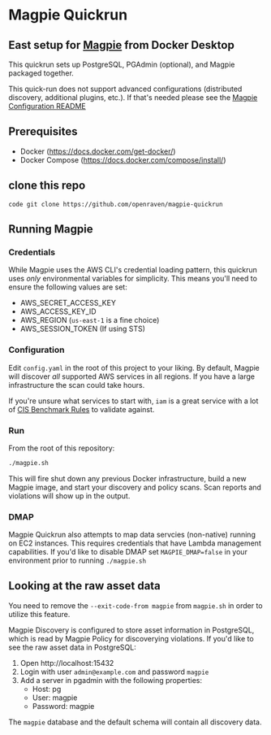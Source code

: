 # Magpie Quickrun

## East setup for [Magpie](https://github.com/openraven/magpie) from Docker Desktop
This quickrun sets up PostgreSQL, PGAdmin (optional), and Magpie packaged together.

This quick-run does not support advanced configurations (distributed discovery, additional plugins, etc.).  If that's needed please see the [Magpie Configuration README](https://github.com/openraven/magpie#configuration)

## Prerequisites
- Docker (https://docs.docker.com/get-docker/)
- Docker Compose (https://docs.docker.com/compose/install/)

## clone this repo 
```code git clone https://github.com/openraven/magpie-quickrun ```

## Running Magpie
### Credentials
While Magpie uses the AWS CLI's credential loading pattern, this quickrun uses *only* environmental variables for simplicity.  This means you'll need to ensure the following values are set:
- AWS_SECRET_ACCESS_KEY
- AWS_ACCESS_KEY_ID
- AWS_REGION (`us-east-1` is a fine choice)
- AWS_SESSION_TOKEN (If using STS)

### Configuration
Edit `config.yaml` in the root of this project to your liking.  By default, Magpie will discover *all* supported AWS services in all regions. If you have a large infrastructure the scan could take hours.

If you're unsure what services to start with, `iam` is a great service with a lot of [CIS Benchmark Rules](https://www.cisecurity.org/benchmark/amazon_web_services/) to validate against.

### Run
From the root of this repository:
```bash
./magpie.sh
```
This will fire shut down any previous Docker infrastructure, build a new Magpie image, and start your discovery and policy scans. Scan reports and violations will show up in the output.

### DMAP
Magpie Quickrun also attempts to map data servcies (non-native) running on EC2 instances. This requires credentials that have Lambda management capabilities.  If you'd like to disable DMAP set `MAGPIE_DMAP=false` in your environment prior to running `./magpie.sh`
## Looking at the raw asset data

You need to remove the `--exit-code-from magpie` from `magpie.sh` in order to utilize this feature. 

Magpie Discovery is configured to store asset information in PostgreSQL, which is read by Magpie Policy for discoverying violations.  If you'd like to see the raw asset data in PostgreSQL:
1. Open http://localhost:15432
2. Login with user `admin@example.com` and password `magpie`
3. Add a server in pgadmin with the following properties:
   - Host: pg
   - User: magpie
   - Password: magpie

The `magpie` database and the default schema will contain all discovery data.


